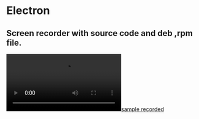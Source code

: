 # Electron
Screen recorder with source code and deb ,rpm file.
---
[![sample recorded](recording.webm)](https://raw.githubusercontent.com/shwanvas060/electron/main/recording.webm)

